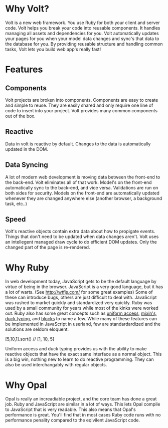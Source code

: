# Why Volt?

Volt is a new web framework.  You use Ruby for both your client and server code.  Volt helps you break your code into reusable components.  It handles managing all assets and dependencies for you.  Volt automatically updates your pages for you when your model data changes and sync's that data to the database for you.  By providing reusable structure and handling common tasks, Volt lets you build web app's really fast!

# Features

## Components

Volt projects are broken into components.  Components are easy to create and simple to reuse.  They are easily shared and only require one line of code to insert into your project.  Volt provides many common components out of the box.

## Reactive

Data in volt is reactive by default.  Changes to the data is automatically updated in the DOM.


## Data Syncing

A lot of modern web development is moving data between the front-end to the back-end.  Volt eliminates all of that work.  Model's on the front-end automatically sync to the back-end, and vice versa.  Validations are run on both sides for security.  Models on the front-end are automatically updated whenever they are changed anywhere else (another browser, a background task, etc..)


## Speed

Volt's reactive objects contain extra data about how to propigate events.  Things that don't need to be updated when data changes aren't.  Volt uses an intellegent managed draw cycle to do efficient DOM updates.  Only the changed part of the page is re-rendered.















# Why Ruby

In web development today, JavaScript gets to be the default language by virtue of being in the browser.  JavaScript is a very good language, but it has a lot of warts.  (See http://wtfjs.com/ for some great examples)  Some of these can introduce bugs, others are just difficult to deal with.  JavaScript was rushed to market quickly and standardized very quickly.  Ruby was used by a small community for years while most of the kinks were worked out.  Ruby also has some great concepts such as [uniform access](http://en.wikipedia.org/wiki/Uniform_access_principle), [mixin's](http://en.wikipedia.org/wiki/Mixin), [duck typing](http://en.wikipedia.org/wiki/Duck_typing), and [blocks](http://yehudakatz.com/2012/01/10/javascript-needs-blocks/) to name a few.  While many of these features can be implemented in JavaScript in userland, few are standardardized and the solutions are seldom eloquent.

[5,10,1].sort()
// [1, 10, 5]

Uniform access and duck typing provides us with the ability to make reactive objects that have the exact same interface as a normal object.  This is a big win, nothing new to learn to do reactive programming.  They can also be used interchangably with regular objects.

# Why Opal

Opal is really an increadiable project, and the core team has done a great job.  Ruby and JavaScript are similar in a lot of ways.  This lets Opal compile to JavaScript that is very readable.  This also means that Opal's performance is great.  You'll find that in most cases Ruby code runs with no performance penality compared to the eqivilent JavaScript code.
